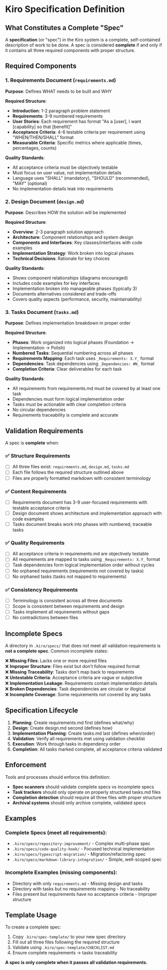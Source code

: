 # Kiro Specification Definition

## What Constitutes a Complete "Spec"

A **specification** (or "spec") in the Kiro system is a complete, self-contained description of work to be done. A spec is considered **complete** if and only if it contains all three required components with proper structure.

## Required Components

### 1. Requirements Document (`requirements.md`)
**Purpose**: Defines WHAT needs to be built and WHY

**Required Structure**:
- **Introduction**: 1-2 paragraph problem statement
- **Requirements**: 3-9 numbered requirements  
- **User Stories**: Each requirement has format "As a [user], I want [capability] so that [benefit]"
- **Acceptance Criteria**: 4-6 testable criteria per requirement using "WHEN/THEN/SHALL" format
- **Measurable Criteria**: Specific metrics where applicable (times, percentages, counts)

**Quality Standards**:
- All acceptance criteria must be objectively testable
- Must focus on user value, not implementation details  
- Language uses "SHALL" (mandatory), "SHOULD" (recommended), "MAY" (optional)
- No implementation details leak into requirements

### 2. Design Document (`design.md`)
**Purpose**: Describes HOW the solution will be implemented

**Required Structure**:
- **Overview**: 2-3 paragraph solution approach
- **Architecture**: Component relationships and system design
- **Components and Interfaces**: Key classes/interfaces with code examples
- **Implementation Strategy**: Work broken into logical phases
- **Technical Decisions**: Rationale for key choices

**Quality Standards**:
- Shows component relationships (diagrams encouraged)
- Includes code examples for key interfaces
- Implementation broken into manageable phases (typically 3)
- Documents alternatives considered and trade-offs
- Covers quality aspects (performance, security, maintainability)

### 3. Tasks Document (`tasks.md`)  
**Purpose**: Defines implementation breakdown in proper order

**Required Structure**:
- **Phases**: Work organized into logical phases (Foundation → Implementation → Polish)
- **Numbered Tasks**: Sequential numbering across all phases
- **Requirements Mapping**: Each task uses `_Requirements: X.Y_` format
- **Dependencies**: Task dependencies using `_Dependencies: #N_` format  
- **Completion Criteria**: Clear deliverables for each task

**Quality Standards**:
- All requirements from requirements.md must be covered by at least one task
- Dependencies must form logical implementation order
- Tasks must be actionable with clear completion criteria
- No circular dependencies
- Requirements traceability is complete and accurate

## Validation Requirements

A spec is **complete** when:

### ✅ Structure Requirements
- [ ] All three files exist: `requirements.md`, `design.md`, `tasks.md`
- [ ] Each file follows the required structure outlined above
- [ ] Files are properly formatted markdown with consistent terminology

### ✅ Content Requirements  
- [ ] Requirements document has 3-9 user-focused requirements with testable acceptance criteria
- [ ] Design document shows architecture and implementation approach with code examples
- [ ] Tasks document breaks work into phases with numbered, traceable tasks

### ✅ Quality Requirements
- [ ] All acceptance criteria in requirements.md are objectively testable
- [ ] All requirements are mapped to tasks using `_Requirements: X.Y_` format
- [ ] Task dependencies form logical implementation order without cycles
- [ ] No orphaned requirements (requirements not covered by tasks)
- [ ] No orphaned tasks (tasks not mapped to requirements)

### ✅ Consistency Requirements
- [ ] Terminology is consistent across all three documents
- [ ] Scope is consistent between requirements and design
- [ ] Tasks implement all requirements without gaps
- [ ] No contradictions between files

## Incomplete Specs

A directory in `.kiro/specs/` that does not meet all validation requirements is **not a complete spec**. Common incomplete states:

❌ **Missing Files**: Lacks one or more required files  
❌ **Improper Structure**: Files exist but don't follow required format  
❌ **Missing Traceability**: Tasks don't map back to requirements  
❌ **Untestable Criteria**: Acceptance criteria are vague or subjective  
❌ **Implementation Leakage**: Requirements contain implementation details  
❌ **Broken Dependencies**: Task dependencies are circular or illogical  
❌ **Incomplete Coverage**: Some requirements not covered by any tasks  

## Specification Lifecycle

1. **Planning**: Create requirements.md first (defines what/why)
2. **Design**: Create design.md second (defines how)  
3. **Implementation Planning**: Create tasks.md last (defines when/order)
4. **Validation**: Verify all requirements met using validation checklist
5. **Execution**: Work through tasks in dependency order
6. **Completion**: All tasks marked complete, all acceptance criteria validated

## Enforcement

Tools and processes should enforce this definition:

- **Spec scanners** should validate complete specs vs incomplete specs
- **Task trackers** should only operate on properly structured tasks.md files  
- **Completion detection** should require all three files with proper structure
- **Archival systems** should only archive complete, validated specs

## Examples

### Complete Specs (meet all requirements):
- `.kiro/specs/repository-improvement/` - Complex multi-phase spec
- `.kiro/specs/code-quality-hook/` - Focused technical implementation
- `.kiro/specs/typescript-migration/` - Migration/refactoring spec  
- `.kiro/specs/markdown-library-integration/` - Simple, well-scoped spec

### Incomplete Examples (missing components):
- Directory with only `requirements.md` - Missing design and tasks
- Directory with tasks but no requirements mapping - No traceability
- Files present but requirements have no acceptance criteria - Improper structure

## Template Usage

To create a complete spec:
1. Copy `.kiro/spec-template/` to your new spec directory
2. Fill out all three files following the required structure  
3. Validate using `.kiro/spec-template/CHECKLIST.md`
4. Ensure complete requirements → tasks traceability

**A spec is only complete when it passes all validation requirements.**